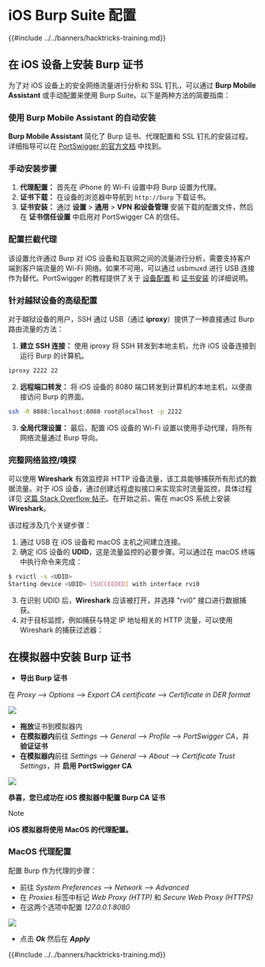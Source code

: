 # iOS Burp Suite 配置

{{#include ../../banners/hacktricks-training.md}}

## 在 iOS 设备上安装 Burp 证书

为了对 iOS 设备上的安全网络流量进行分析和 SSL 钉扎，可以通过 **Burp Mobile Assistant** 或手动配置来使用 Burp Suite。以下是两种方法的简要指南：

### 使用 Burp Mobile Assistant 的自动安装

**Burp Mobile Assistant** 简化了 Burp 证书、代理配置和 SSL 钉扎的安装过程。详细指导可以在 [PortSwigger 的官方文档](https://portswigger.net/burp/documentation/desktop/tools/mobile-assistant/installing) 中找到。

### 手动安装步骤

1. **代理配置：** 首先在 iPhone 的 Wi-Fi 设置中将 Burp 设置为代理。
2. **证书下载：** 在设备的浏览器中导航到 `http://burp` 下载证书。
3. **证书安装：** 通过 **设置** > **通用** > **VPN 和设备管理** 安装下载的配置文件，然后在 **证书信任设置** 中启用对 PortSwigger CA 的信任。

### 配置拦截代理

该设置允许通过 Burp 对 iOS 设备和互联网之间的流量进行分析，需要支持客户端到客户端流量的 Wi-Fi 网络。如果不可用，可以通过 usbmuxd 进行 USB 连接作为替代。PortSwigger 的教程提供了关于 [设备配置](https://support.portswigger.net/customer/portal/articles/1841108-configuring-an-ios-device-to-work-with-burp) 和 [证书安装](https://support.portswigger.net/customer/portal/articles/1841109-installing-burp-s-ca-certificate-in-an-ios-device) 的详细说明。

### 针对越狱设备的高级配置

对于越狱设备的用户，SSH 通过 USB（通过 **iproxy**）提供了一种直接通过 Burp 路由流量的方法：

1. **建立 SSH 连接：** 使用 iproxy 将 SSH 转发到本地主机，允许 iOS 设备连接到运行 Burp 的计算机。

```bash
iproxy 2222 22
```

2. **远程端口转发：** 将 iOS 设备的 8080 端口转发到计算机的本地主机，以便直接访问 Burp 的界面。

```bash
ssh -R 8080:localhost:8080 root@localhost -p 2222
```

3. **全局代理设置：** 最后，配置 iOS 设备的 Wi-Fi 设置以使用手动代理，将所有网络流量通过 Burp 导向。

### 完整网络监控/嗅探

可以使用 **Wireshark** 有效监控非 HTTP 设备流量，该工具能够捕获所有形式的数据流量。对于 iOS 设备，通过创建远程虚拟接口来实现实时流量监控，具体过程详见 [这篇 Stack Overflow 帖子](https://stackoverflow.com/questions/9555403/capturing-mobile-phone-traffic-on-wireshark/33175819#33175819)。在开始之前，需在 macOS 系统上安装 **Wireshark**。

该过程涉及几个关键步骤：

1. 通过 USB 在 iOS 设备和 macOS 主机之间建立连接。
2. 确定 iOS 设备的 **UDID**，这是流量监控的必要步骤。可以通过在 macOS 终端中执行命令来完成：
```bash
$ rvictl -s <UDID>
Starting device <UDID> [SUCCEEDED] with interface rvi0
```
3. 在识别 UDID 后，**Wireshark** 应该被打开，并选择 "rvi0" 接口进行数据捕获。
4. 对于目标监控，例如捕获与特定 IP 地址相关的 HTTP 流量，可以使用 Wireshark 的捕获过滤器：

## 在模拟器中安装 Burp 证书

- **导出 Burp 证书**

在 _Proxy_ --> _Options_ --> _Export CA certificate_ --> _Certificate in DER format_

![](<../../images/image (534).png>)

- **拖放**证书到模拟器内
- **在模拟器内**前往 _Settings_ --> _General_ --> _Profile_ --> _PortSwigger CA_，并 **验证证书**
- **在模拟器内**前往 _Settings_ --> _General_ --> _About_ --> _Certificate Trust Settings_，并 **启用 PortSwigger CA**

![](<../../images/image (1048).png>)

**恭喜，您已成功在 iOS 模拟器中配置 Burp CA 证书**

> [!NOTE]
> **iOS 模拟器将使用 MacOS 的代理配置。**

### MacOS 代理配置

配置 Burp 作为代理的步骤：

- 前往 _System Preferences_ --> _Network_ --> _Advanced_
- 在 _Proxies_ 标签中标记 _Web Proxy (HTTP)_ 和 _Secure Web Proxy (HTTPS)_
- 在这两个选项中配置 _127.0.0.1:8080_

![](<../../images/image (431).png>)

- 点击 _**Ok**_ 然后在 _**Apply**_


{{#include ../../banners/hacktricks-training.md}}
